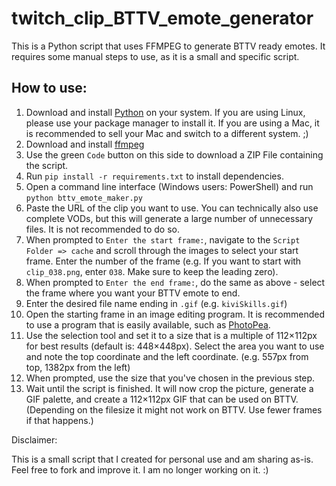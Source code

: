 # twitch_clip_BTTV_emote_generator

This is a Python script that uses FFMPEG to generate BTTV ready emotes. It requires some manual steps to use, as it is a small and specific script.

## How to use:

1. Download and install [Python](https://www.python.org/downloads/windows/) on your system. If you are using Linux, please use your package manager to install it. If you are using a Mac, it is recommended to sell your Mac and switch to a different system. ;)
1. Download and install [ffmpeg](https://ffmpeg.org/download.html)
1. Use the green `Code` button on this side to download a ZIP File containing the script. 
1. Run `pip install -r requirements.txt` to install dependencies.
1. Open a command line interface (Windows users: PowerShell) and run `python bttv_emote_maker.py`
1. Paste the URL of the clip you want to use. You can technically also use complete VODs, but this will generate a large number of unnecessary files. It is not recommended to do so.
1. When prompted to `Enter the start frame:`, navigate to the `Script Folder => cache` and scroll through the images to select your start frame. Enter the number of the frame (e.g. If you want to start with `clip_038.png`, enter `038`. Make sure to keep the leading zero).
1. When prompted to `Enter the end frame:`, do the same as above - select the frame where you want your BTTV emote to end.
1. Enter the desired file name ending in `.gif` (e.g. `kiviSkills.gif`)
1. Open the starting frame in an image editing program. It is recommended to use a program that is easily available, such as [PhotoPea](https://photopea.com).
1. Use the selection tool and set it to a size that is a multiple of 112×112px for best results (default is: 448×448px). Select the area you want to use and note the top coordinate and the left coordinate. (e.g. 557px from top, 1382px from the left)
1. When prompted, use the size that you've chosen in the previous step.
1. Wait until the script is finished. It will now crop the picture, generate a GIF palette, and create a 112×112px GIF that can be used on BTTV. (Depending on the filesize it might not work on BTTV. Use fewer frames if that happens.)

Disclaimer:

This is a small script that I created for personal use and am sharing as-is. Feel free to fork and improve it. I am no longer working on it. :)